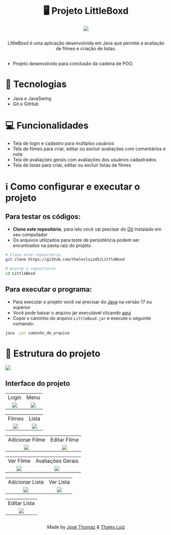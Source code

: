 <h1 align="center">
 🖥️ Projeto LittleBoxd
</h1>
<p align="center">
 <img src="https://i.imgur.com/uDvdhIH.png" />
</p>

##
<p align="center">LittleBoxd é uma aplicação desenvolvida em Java que permite a avaliação de filmes e criação de listas.</p>

##

- Projeto desenvolvido para conclusão da cadeira de POO.

# 🚀 Tecnologias
- Java e JavaSwing
- Git e GitHub

# 💻 Funcionalidades
- Tela de login e cadastro para multiplos usuários
- Tela de filmes para criar, editar ou excluir avaliações com comentários e nota
- Tela de avaliações gerais com avaliações dos usuários cadastrados
- Tela de listas para criar, editar ou excluir listas de filmes

# ℹ Como configurar e executar o projeto
## Para testar os códigos:
- __Clone este repositório__, para isto você vai precisar do [Git](https://git-scm.com) instalado em seu computador
- Os arquivos utilizados para teste de persistência podem ser encontrados na pasta raíz do projeto
  
```bash
# Clone este repositório
git clone https://github.com/thalesluiz45/LittleBoxd

# Acesse o repositório
cd LittleBoxd
```

## Para executar o programa:
- Para executar o projeto você vai precisar do [Java](https://www.java.com/pt-BR/download/) na versão 17 ou superior
- Você pode baixar o arquivo jar executável clicando [aqui](https://drive.google.com/uc?export=download&id=1BFFaW-fQoephQt7HGgLPqKWTA2e7gV3q)
- Copie o caminho do arquivo `LittleBoxd.jar` e execute o seguinte comando:
  
```bash
java -jar caminho_do_arquivo
```

# 📂 Estrutura do projeto
<img src="https://i.imgur.com/U4tBUwS.jpg"/>

## Interface do projeto

<p align="center">
  <table align="center">
    <tr>
      <td align="center">Login</td>
      <td align="center">Menu</td>
    </tr>
    <tr>
      <td align="center"><img src="https://i.imgur.com/iwuiGtn.jpg" /></td>
      <td align="center"><img src="https://i.imgur.com/m8A6Xa7.jpg" /></td>
    </tr>
  </table>
</p>

<p align="center">
  <table align="center">
    <tr>
      <td align="center">Filmes</td>
      <td align="center">Lista</td>
    </tr>
    <tr>
      <td align="center"><img src="https://i.imgur.com/xkuxQrV.jpg" /></td>
      <td align="center"><img src="https://i.imgur.com/EHcjONB.jpg" /></td>
    </tr>
  </table>
</p>

<p align="center">
  <table align="center">
    <tr>
      <td align="center">Adicionar Filme</td>
      <td align="center">Editar Filme</td>
    </tr>
    <tr>
      <td align="center"><img src="https://i.imgur.com/dCga4CN.jpg" /></td>
      <td align="center"><img src="https://i.imgur.com/VyfjWJc.jpg" /></td>
    </tr>
  </table>
</p>

<p align="center">
  <table align="center">
    <tr>
      <td align="center">Ver Filme</td>
      <td align="center">Avaliações Gerais</td>
    </tr>
    <tr>
      <td align="center"><img src="https://i.imgur.com/q9brM9t.jpg" /></td>
      <td align="center"><img src="https://i.imgur.com/CLQ28rO.jpg" /></td>
    </tr>
  </table>
</p>

<p align="center">
  <table align="center">
    <tr>
      <td align="center">Adicionar Lista</td>
      <td align="center">Ver Lista</td>
    </tr>
    <tr>
      <td align="center"><img src="https://i.imgur.com/EHcjONB.jpg" /></td>
      <td align="center"><img src="https://i.imgur.com/CLQ28rO.jpg" /></td>
    </tr>
  </table>
</p>

<p align="center">
  <table align="center">
    <tr>
      <td align="center">Editar Lista</td>
    </tr>
    <tr>
      <td align="center"><img src="https://i.imgur.com/vopJDUl.jpg" /></td>
    </tr>
  </table>
</p>

##

<p align="center">Made by <a href="https://github.com/Thoomaz">José Thomaz</a> & <a href="https://github.com/thalesluiz45">Thales Luiz</a> </p>
